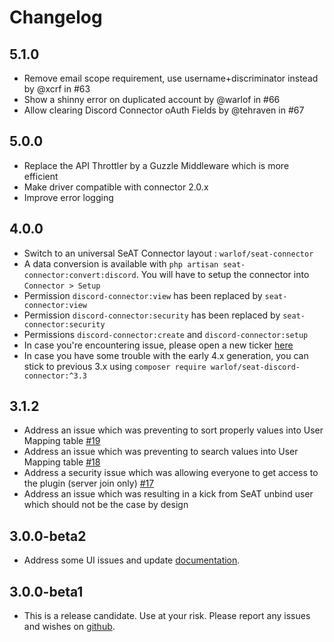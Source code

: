 # Changelog

## 5.1.0
- Remove email scope requirement, use username+discriminator instead by @xcrf in #63
- Show a shinny error on duplicated account by @warlof in #66
- Allow clearing Discord Connector oAuth Fields by @tehraven in #67

## 5.0.0
- Replace the API Throttler by a Guzzle Middleware which is more efficient
- Make driver compatible with connector 2.0.x
- Improve error logging

## 4.0.0
- Switch to an universal SeAT Connector layout : `warlof/seat-connector`
- A data conversion is available with `php artisan seat-connector:convert:discord`. You will have to setup the connector into `Connector > Setup`
- Permission `discord-connector:view` has been replaced by `seat-connector:view`
- Permission `discord-connector:security` has been replaced by `seat-connector:security`
- Permissions `discord-connector:create` and `discord-connector:setup`
- In case you're encountering issue, please open a new ticker [here](https://github.com/warlof/seat-connector/issues)
- In case you have some trouble with the early 4.x generation, you can stick to previous 3.x using `composer require warlof/seat-discord-connector:^3.3`

## 3.1.2
- Address an issue which was preventing to sort properly values into User Mapping table [#19](https://github.com/warlof/seat-discord-connector/issues/19)
- Address an issue which was preventing to search values into User Mapping table [#18](https://github.com/warlof/seat-discord-connector/issues/18)
- Address a security issue which was allowing everyone to get access to the plugin (server join only) [#17](https://github.com/warlof/seat-discord-connector/issues/17)
- Address an issue which was resulting in a kick from SeAT unbind user which should not be the case by design

## 3.0.0-beta2
- Address some UI issues and update [documentation](https://github.com/warlof/seat-discord-connector/blob/master/README.md).

## 3.0.0-beta1
- This is a release candidate. Use at your risk. Please report any issues and wishes on [github](https://github.com/warlof/seat-discord-connector/issues).
